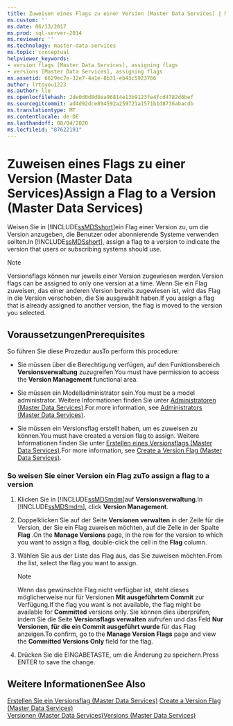 ```yaml
---
title: Zuweisen eines Flags zu einer Version (Master Data Services) | Microsoft-Dokumentation
ms.custom: ''
ms.date: 06/13/2017
ms.prod: sql-server-2014
ms.reviewer: ''
ms.technology: master-data-services
ms.topic: conceptual
helpviewer_keywords:
- version flags [Master Data Services], assigning flags
- versions [Master Data Services], assigning flags
ms.assetid: 6629ec7e-32e7-4a1e-8b31-eb43c5923766
author: lrtoyou1223
ms.author: lle
ms.openlocfilehash: 2de0d0d8d8ea96814e13b9123fe4fcd4782d6bef
ms.sourcegitcommit: ad4d92dce894592a259721a1571b1d8736abacdb
ms.translationtype: MT
ms.contentlocale: de-DE
ms.lasthandoff: 08/04/2020
ms.locfileid: "87622191"
---
```

# <a name="assign-a-flag-to-a-version-master-data-services"></a><span data-ttu-id="2fb2b-102">Zuweisen eines Flags zu einer Version (Master Data Services)</span><span class="sxs-lookup"><span data-stu-id="2fb2b-102">Assign a Flag to a Version (Master Data Services)</span></span>
  <span data-ttu-id="2fb2b-103">Weisen Sie in [!INCLUDE[ssMDSshort](../includes/ssmdsshort-md.md)]ein Flag einer Version zu, um die Version anzugeben, die Benutzer oder abonnierende Systeme verwenden sollten.</span><span class="sxs-lookup"><span data-stu-id="2fb2b-103">In [!INCLUDE[ssMDSshort](../includes/ssmdsshort-md.md)], assign a flag to a version to indicate the version that users or subscribing systems should use.</span></span>  
  
> [!NOTE]  
>  <span data-ttu-id="2fb2b-104">Versionsflags können nur jeweils einer Version zugewiesen werden.</span><span class="sxs-lookup"><span data-stu-id="2fb2b-104">Version flags can be assigned to only one version at a time.</span></span> <span data-ttu-id="2fb2b-105">Wenn Sie ein Flag zuweisen, das einer anderen Version bereits zugewiesen ist, wird das Flag in die Version verschoben, die Sie ausgewählt haben.</span><span class="sxs-lookup"><span data-stu-id="2fb2b-105">If you assign a flag that is already assigned to another version, the flag is moved to the version you selected.</span></span>  
  
## <a name="prerequisites"></a><span data-ttu-id="2fb2b-106">Voraussetzungen</span><span class="sxs-lookup"><span data-stu-id="2fb2b-106">Prerequisites</span></span>  
 <span data-ttu-id="2fb2b-107">So führen Sie diese Prozedur aus</span><span class="sxs-lookup"><span data-stu-id="2fb2b-107">To perform this procedure:</span></span>  
  
-   <span data-ttu-id="2fb2b-108">Sie müssen über die Berechtigung verfügen, auf den Funktionsbereich **Versionsverwaltung** zuzugreifen.</span><span class="sxs-lookup"><span data-stu-id="2fb2b-108">You must have permission to access the **Version Management** functional area.</span></span>  
  
-   <span data-ttu-id="2fb2b-109">Sie müssen ein Modelladministrator sein.</span><span class="sxs-lookup"><span data-stu-id="2fb2b-109">You must be a model administrator.</span></span> <span data-ttu-id="2fb2b-110">Weitere Informationen finden Sie unter [Administratoren &#40;Master Data Services&#41;](administrators-master-data-services.md).</span><span class="sxs-lookup"><span data-stu-id="2fb2b-110">For more information, see [Administrators &#40;Master Data Services&#41;](administrators-master-data-services.md).</span></span>  
  
-   <span data-ttu-id="2fb2b-111">Sie müssen ein Versionsflag erstellt haben, um es zuweisen zu können.</span><span class="sxs-lookup"><span data-stu-id="2fb2b-111">You must have created a version flag to assign.</span></span> <span data-ttu-id="2fb2b-112">Weitere Informationen finden Sie unter [Erstellen eines Versionsflags &#40;Master Data Services&#41;](../../2014/master-data-services/create-a-version-flag-master-data-services.md).</span><span class="sxs-lookup"><span data-stu-id="2fb2b-112">For more information, see [Create a Version Flag &#40;Master Data Services&#41;](../../2014/master-data-services/create-a-version-flag-master-data-services.md).</span></span>  
  
### <a name="to-assign-a-flag-to-a-version"></a><span data-ttu-id="2fb2b-113">So weisen Sie einer Version ein Flag zu</span><span class="sxs-lookup"><span data-stu-id="2fb2b-113">To assign a flag to a version</span></span>  
  
1.  <span data-ttu-id="2fb2b-114">Klicken Sie in [!INCLUDE[ssMDSmdm](../includes/ssmdsmdm-md.md)]auf **Versionsverwaltung**.</span><span class="sxs-lookup"><span data-stu-id="2fb2b-114">In [!INCLUDE[ssMDSmdm](../includes/ssmdsmdm-md.md)], click **Version Management**.</span></span>  
  
2.  <span data-ttu-id="2fb2b-115">Doppelklicken Sie auf der Seite **Versionen verwalten** in der Zeile für die Version, der Sie ein Flag zuweisen möchten, auf die Zelle in der Spalte **Flag** .</span><span class="sxs-lookup"><span data-stu-id="2fb2b-115">On the **Manage Versions** page, in the row for the version to which you want to assign a flag, double-click the cell in the **Flag** column.</span></span>  
  
3.  <span data-ttu-id="2fb2b-116">Wählen Sie aus der Liste das Flag aus, das Sie zuweisen möchten.</span><span class="sxs-lookup"><span data-stu-id="2fb2b-116">From the list, select the flag you want to assign.</span></span>  
  
    > [!NOTE]  
    >  <span data-ttu-id="2fb2b-117">Wenn das gewünschte Flag nicht verfügbar ist, steht dieses möglicherweise nur für Versionen **Mit ausgeführtem Commit** zur Verfügung.</span><span class="sxs-lookup"><span data-stu-id="2fb2b-117">If the flag you want is not available, the flag might be available for **Committed** versions only.</span></span> <span data-ttu-id="2fb2b-118">Sie können dies überprüfen, indem Sie die Seite **Versionsflags verwalten** aufrufen und das Feld **Nur Versionen, für die ein Commit ausgeführt wurde** für das Flag anzeigen.</span><span class="sxs-lookup"><span data-stu-id="2fb2b-118">To confirm, go to the **Manage Version Flags** page and view the **Committed Versions Only** field for the flag.</span></span>  
  
4.  <span data-ttu-id="2fb2b-119">Drücken Sie die EINGABETASTE, um die Änderung zu speichern.</span><span class="sxs-lookup"><span data-stu-id="2fb2b-119">Press ENTER to save the change.</span></span>  
  
## <a name="see-also"></a><span data-ttu-id="2fb2b-120">Weitere Informationen</span><span class="sxs-lookup"><span data-stu-id="2fb2b-120">See Also</span></span>  
 <span data-ttu-id="2fb2b-121">[Erstellen Sie ein Versionsflag &#40;Master Data Services&#41;](../../2014/master-data-services/create-a-version-flag-master-data-services.md) </span><span class="sxs-lookup"><span data-stu-id="2fb2b-121">[Create a Version Flag &#40;Master Data Services&#41;](../../2014/master-data-services/create-a-version-flag-master-data-services.md) </span></span>  
 [<span data-ttu-id="2fb2b-122">Versionen &#40;Master Data Services&#41;</span><span class="sxs-lookup"><span data-stu-id="2fb2b-122">Versions &#40;Master Data Services&#41;</span></span>](../../2014/master-data-services/versions-master-data-services.md)  
  
  
